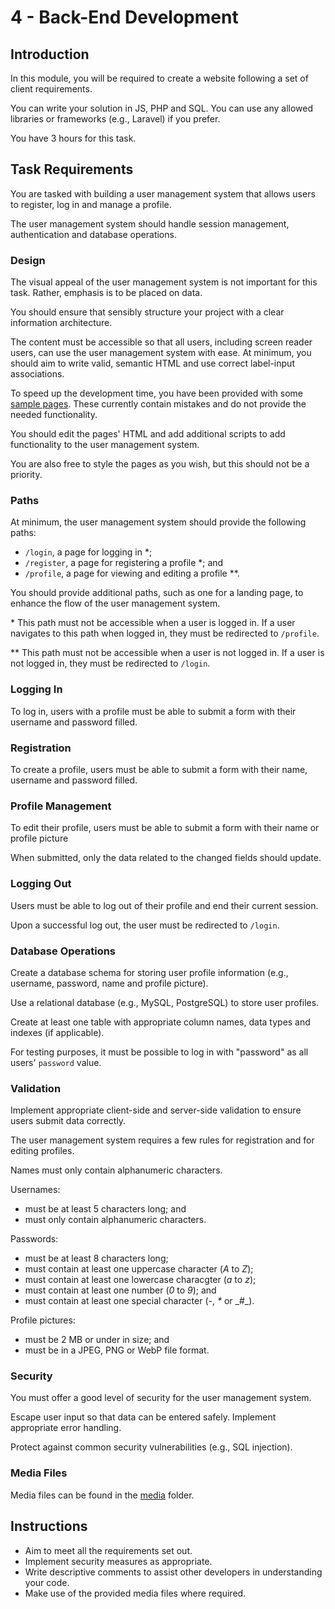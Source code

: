 # 4 - Back-End Development

## Introduction

In this module, you will be required to create a website following a set of client requirements.

You can write your solution in JS, PHP and SQL. You can use any allowed libraries or frameworks (e.g., Laravel) if you prefer.

You have 3 hours for this task.

## Task Requirements

You are tasked with building a user management system that allows users to register, log in and manage a profile.

The user management system should handle session management, authentication and database operations.

### Design

The visual appeal of the user management system is not important for this task. Rather, emphasis is to be placed on data.

You should ensure that sensibly structure your project with a clear information architecture.

The content must be accessible so that all users, including screen reader users, can use the user management system with ease. At minimum, you should aim to write valid, semantic HTML and use correct label-input associations.

To speed up the development time, you have been provided with some [sample pages](media/sample-pages). These currently contain mistakes and do not provide the needed functionality.

You should edit the pages' HTML and add additional scripts to add functionality to the user management system.

You are also free to style the pages as you wish, but this should not be a priority.

### Paths

At minimum, the user management system should provide the following paths:

- `/login`, a page for logging in \*;
- `/register`, a page for registering a profile \*; and
- `/profile`, a page for viewing and editing a profile \*\*.

You should provide additional paths, such as one for a landing page, to enhance the flow of the user management system.

\* This path must not be accessible when a user is logged in. If a user navigates to this path when logged in, they must be redirected to `/profile`.

\*\* This path must not be accessible when a user is not logged in. If a user is not logged in, they must be redirected to `/login`.

### Logging In

To log in, users with a profile must be able to submit a form with their username and password filled.

### Registration

To create a profile, users must be able to submit a form with their name, username and password filled.

### Profile Management

To edit their profile, users must be able to submit a form with their name or profile picture

When submitted, only the data related to the changed fields should update.

### Logging Out

Users must be able to log out of their profile and end their current session.

Upon a successful log out, the user must be redirected to `/login`.

### Database Operations

Create a database schema for storing user profile information (e.g., username, password, name and profile picture).

Use a relational database (e.g., MySQL, PostgreSQL) to store user profiles.

Create at least one table with appropriate column names, data types and indexes (if applicable).

For testing purposes, it must be possible to log in with "password" as all users' `password` value.

### Validation

Implement appropriate client-side and server-side validation to ensure users submit data correctly.

The user management system requires a few rules for registration and for editing profiles.

Names must only contain alphanumeric characters.

Usernames:

- must be at least 5 characters long; and
- must only contain alphanumeric characters.

Passwords:

- must be at least 8 characters long;
- must contain at least one uppercase character (_A_ to _Z_);
- must contain at least one lowercase characgter (_a_ to _z_);
- must contain at least one number (_0_ to _9_); and
- must contain at least one special character (_\-_, _\*_ or \_\#\_).

Profile pictures:

- must be 2 MB or under in size; and
- must be in a JPEG, PNG or WebP file format.

### Security

You must offer a good level of security for the user management system.

Escape user input so that data can be entered safely. Implement appropriate error handling.

Protect against common security vulnerabilities (e.g., SQL injection).

### Media Files

Media files can be found in the [media](media) folder.

## Instructions

- Aim to meet all the requirements set out.
- Implement security measures as appropriate.
- Write descriptive comments to assist other developers in understanding your code.
- Make use of the provided media files where required.
